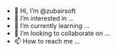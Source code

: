 - 👋 Hi, I’m @zubairsoft
- 👀 I’m interested in ...
- 🌱 I’m currently learning ...
- 💞️ I’m looking to collaborate on ...
- 📫 How to reach me ...

<!---
zubairsoft/zubairsoft is a ✨ special ✨ repository because its `README.md` (this file) appears on your GitHub profile.
You can click the Preview link to take a look at your changes.
--->
